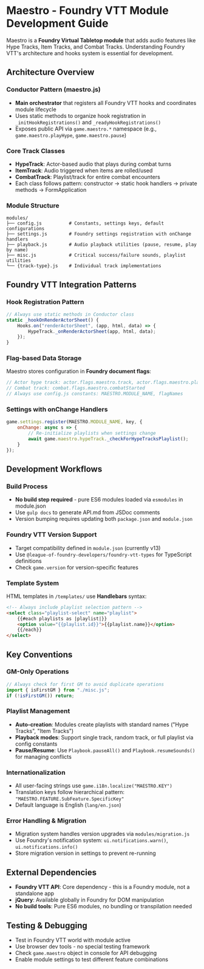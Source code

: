 # Maestro - Foundry VTT Module Development Guide

Maestro is a **Foundry Virtual Tabletop module** that adds audio features like Hype Tracks, Item Tracks, and Combat Tracks. Understanding Foundry VTT's architecture and hooks system is essential for development.

## Architecture Overview

### Conductor Pattern (maestro.js)
- **Main orchestrator** that registers all Foundry VTT hooks and coordinates module lifecycle
- Uses static methods to organize hook registration in `_initHookRegistrations()` and `_readyHookRegistrations()`
- Exposes public API via `game.maestro.*` namespace (e.g., `game.maestro.playHype`, `game.maestro.pause`)

### Core Track Classes
- **HypeTrack**: Actor-based audio that plays during combat turns
- **ItemTrack**: Audio triggered when items are rolled/used  
- **CombatTrack**: Playlist/track for entire combat encounters
- Each class follows pattern: constructor → static hook handlers → private methods → FormApplication

### Module Structure
```
modules/
├── config.js          # Constants, settings keys, default configurations
├── settings.js        # Foundry settings registration with onChange handlers
├── playback.js        # Audio playback utilities (pause, resume, play by name)
├── misc.js            # Critical success/failure sounds, playlist utilities
└── {track-type}.js    # Individual track implementations
```

## Foundry VTT Integration Patterns

### Hook Registration Pattern
```javascript
// Always use static methods in Conductor class
static _hookOnRenderActorSheet() {
    Hooks.on("renderActorSheet", (app, html, data) => {
        HypeTrack._onRenderActorSheet(app, html, data);
    });
}
```

### Flag-based Data Storage
Maestro stores configuration in **Foundry document flags**:
```javascript
// Actor hype track: actor.flags.maestro.track, actor.flags.maestro.playlist
// Combat track: combat.flags.maestro.combatStarted
// Always use config.js constants: MAESTRO.MODULE_NAME, flagNames
```

### Settings with onChange Handlers
```javascript
game.settings.register(MAESTRO.MODULE_NAME, key, {
    onChange: async s => {
        // Re-initialize playlists when settings change
        await game.maestro.hypeTrack._checkForHypeTracksPlaylist();
    }
});
```

## Development Workflows

### Build Process
- **No build step required** - pure ES6 modules loaded via `esmodules` in module.json
- Use `gulp docs` to generate API.md from JSDoc comments
- Version bumping requires updating both `package.json` and `module.json`

### Foundry VTT Version Support
- Target compatibility defined in `module.json` (currently v13)
- Use `@league-of-foundry-developers/foundry-vtt-types` for TypeScript definitions
- Check `game.version` for version-specific features

### Template System
HTML templates in `/templates/` use **Handlebars** syntax:
```html
<!-- Always include playlist selection pattern -->
<select class="playlist-select" name="playlist">
    {{#each playlists as |playlist|}}
    <option value="{{playlist.id}}">{{playlist.name}}</option>
    {{/each}}
</select>
```

## Key Conventions

### GM-Only Operations
```javascript
// Always check for first GM to avoid duplicate operations
import { isFirstGM } from "./misc.js";
if (!isFirstGM()) return;
```

### Playlist Management
- **Auto-creation**: Modules create playlists with standard names ("Hype Tracks", "Item Tracks")
- **Playback modes**: Support single track, random track, or full playlist via config constants
- **Pause/Resume**: Use `Playbook.pauseAll()` and `Playbook.resumeSounds()` for managing conflicts

### Internationalization
- All user-facing strings use `game.i18n.localize("MAESTRO.KEY")`
- Translation keys follow hierarchical pattern: `"MAESTRO.FEATURE.SubFeature.SpecificKey"`
- Default language is English (`lang/en.json`)

### Error Handling & Migration
- Migration system handles version upgrades via `modules/migration.js`
- Use Foundry's notification system: `ui.notifications.warn()`, `ui.notifications.info()`
- Store migration version in settings to prevent re-running

## External Dependencies
- **Foundry VTT API**: Core dependency - this is a Foundry module, not a standalone app
- **jQuery**: Available globally in Foundry for DOM manipulation
- **No build tools**: Pure ES6 modules, no bundling or transpilation needed

## Testing & Debugging
- Test in Foundry VTT world with module active
- Use browser dev tools - no special testing framework
- Check `game.maestro` object in console for API debugging
- Enable module settings to test different feature combinations